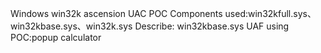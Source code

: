 Windows win32k ascension UAC POC
Components used:win32kfull.sys、win32kbase.sys、win32k.sys
Describe:
win32kbase.sys UAF using
POC:popup calculator
